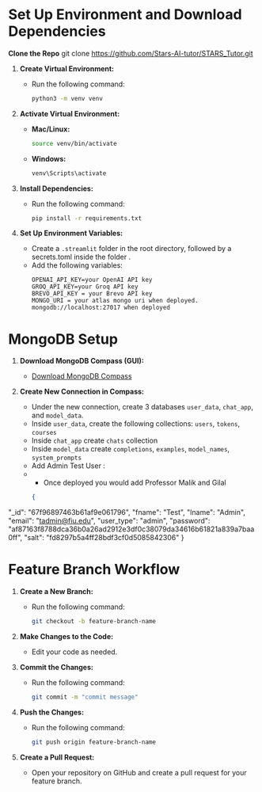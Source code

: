 # Set Up Environment and Download Dependencies

**Clone the Repo**
git clone https://github.com/Stars-AI-tutor/STARS_Tutor.git

1. **Create Virtual Environment:**
    - Run the following command:
      ```bash
      python3 -m venv venv
      ```

2. **Activate Virtual Environment:**
    - **Mac/Linux:**
      ```bash
      source venv/bin/activate
      ```
    - **Windows:**
      ```bash
      venv\Scripts\activate
      ```

3. **Install Dependencies:**
    - Run the following command:
      ```bash
      pip install -r requirements.txt
      ```

4. **Set Up Environment Variables:**
    - Create a `.streamlit` folder in the root directory, followed by a secrets.toml inside the folder .
    - Add the following variables:
      ```
      OPENAI_API_KEY=your OpenAI API key
      GROQ_API_KEY=your Groq API key
      BREVO_API_KEY = your Brevo API key
      MONGO_URI = your atlas mongo uri when deployed. mongodb://localhost:27017 when deployed     
      ```

# MongoDB Setup

1. **Download MongoDB Compass (GUI):**
    - [Download MongoDB Compass](https://www.mongodb.com/try/download/compass)

2. **Create New Connection in Compass:**
    - Under the new connection, create 3 databases `user_data`, `chat_app`, and `model_data`.
    - Inside `user_data`, create the following collections:  `users`, `tokens`, `courses`
    - Inside `chat_app` create `chats` collection
    - Inside `model_data` create `completions`, `examples`, `model_names`, `system_prompts`
    - Add Admin Test User :
    - - Once deployed you would add Professor Malik and Gilal
      ```json
      {
  "_id": "67f96897463b61af9e061796",
  "fname": "Test",
  "lname": "Admin",
  "email": "tadmin@fiu.edu",
  "user_type": "admin",
  "password": "af87163f8788dca36b0a26ad2912e3df0c38079da34616b61821a839a7baa0ff",
  "salt": "fd8297b5a4ff28bdf3cf0d5085842306"
}



# Feature Branch Workflow

1. **Create a New Branch:**
    - Run the following command:
      ```bash
      git checkout -b feature-branch-name
      ```

2. **Make Changes to the Code:**
    - Edit your code as needed.

3. **Commit the Changes:**
    - Run the following command:
      ```bash
      git commit -m "commit message"
      ```

4. **Push the Changes:**
    - Run the following command:
      ```bash
      git push origin feature-branch-name
      ```

5. **Create a Pull Request:**
    - Open your repository on GitHub and create a pull request for your feature branch.
